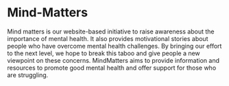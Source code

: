 # Mind-Matters
Mind matters is our website-based initiative to raise awareness about the importance of mental health. It also provides motivational stories about people who have overcome mental health challenges. By bringing our effort to the next level, we hope to break this taboo and give people a new viewpoint on these concerns. MindMatters aims to provide information and resources to promote good mental health and offer support for those who are struggling.
